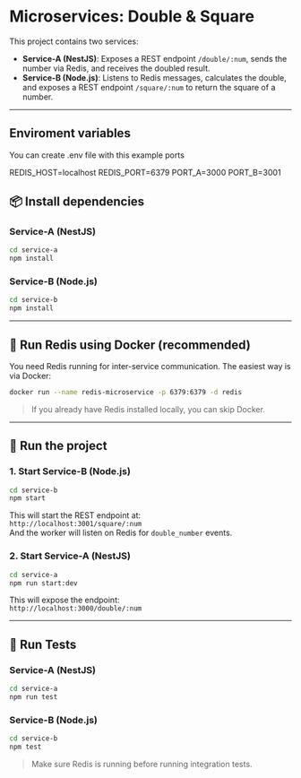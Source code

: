 # Microservices: Double & Square

This project contains two services:

- **Service-A (NestJS)**: Exposes a REST endpoint `/double/:num`, sends the number via Redis, and receives the doubled result.
- **Service-B (Node.js)**: Listens to Redis messages, calculates the double, and exposes a REST endpoint `/square/:num` to return the square of a number.

---

## Enviroment variables

You can create .env file with this example ports

REDIS_HOST=localhost
REDIS_PORT=6379
PORT_A=3000
PORT_B=3001

## 📦 Install dependencies

### Service-A (NestJS)

```bash
cd service-a
npm install
```

### Service-B (Node.js)

```bash
cd service-b
npm install
```

---

## 🐳 Run Redis using Docker (recommended)

You need Redis running for inter-service communication. The easiest way is via Docker:

```bash
docker run --name redis-microservice -p 6379:6379 -d redis
```

> If you already have Redis installed locally, you can skip Docker.

---

## 🚀 Run the project

### 1. Start Service-B (Node.js)

```bash
cd service-b
npm start
```

This will start the REST endpoint at:  
`http://localhost:3001/square/:num`  
And the worker will listen on Redis for `double_number` events.

### 2. Start Service-A (NestJS)

```bash
cd service-a
npm run start:dev
```

This will expose the endpoint:  
`http://localhost:3000/double/:num`

---

## 🧪 Run Tests

### Service-A (NestJS)

```bash
cd service-a
npm run test
```

### Service-B (Node.js)

```bash
cd service-b
npm test
```

> Make sure Redis is running before running integration tests.
